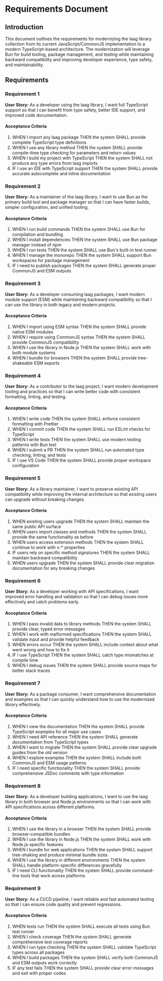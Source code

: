 # Requirements Document

## Introduction

This document outlines the requirements for modernizing the laag library collection from its current JavaScript/CommonJS implementation to a modern TypeScript-based architecture. The modernization will leverage Bun for build tooling, package management, and testing while maintaining backward compatibility and improving developer experience, type safety, and maintainability.

## Requirements

### Requirement 1

**User Story:** As a developer using the laag library, I want full TypeScript support so that I can benefit from type safety, better IDE support, and improved code documentation.

#### Acceptance Criteria

1. WHEN I import any laag package THEN the system SHALL provide complete TypeScript type definitions
2. WHEN I use any library method THEN the system SHALL provide compile-time type checking for parameters and return values
3. WHEN I build my project with TypeScript THEN the system SHALL not produce any type errors from laag imports
4. IF I use an IDE with TypeScript support THEN the system SHALL provide accurate autocomplete and inline documentation

### Requirement 2

**User Story:** As a maintainer of the laag library, I want to use Bun as the primary build tool and package manager so that I can have faster builds, simpler configuration, and unified tooling.

#### Acceptance Criteria

1. WHEN I run build commands THEN the system SHALL use Bun for compilation and bundling
2. WHEN I install dependencies THEN the system SHALL use Bun package manager instead of npm
3. WHEN I run tests THEN the system SHALL use Bun's built-in test runner
4. WHEN I manage the monorepo THEN the system SHALL support Bun workspaces for package management
5. IF I need to publish packages THEN the system SHALL generate proper CommonJS and ESM outputs

### Requirement 3

**User Story:** As a developer consuming laag packages, I want modern module support (ESM) while maintaining backward compatibility so that I can use the library in both legacy and modern projects.

#### Acceptance Criteria

1. WHEN I import using ESM syntax THEN the system SHALL provide native ESM modules
2. WHEN I require using CommonJS syntax THEN the system SHALL provide CommonJS compatibility
3. WHEN I use the library in Node.js THEN the system SHALL work with both module systems
4. WHEN I bundle for browsers THEN the system SHALL provide tree-shakeable ESM exports

### Requirement 4

**User Story:** As a contributor to the laag project, I want modern development tooling and practices so that I can write better code with consistent formatting, linting, and testing.

#### Acceptance Criteria

1. WHEN I write code THEN the system SHALL enforce consistent formatting with Prettier
2. WHEN I commit code THEN the system SHALL run ESLint checks for TypeScript
3. WHEN I write tests THEN the system SHALL use modern testing patterns with Bun test
4. WHEN I submit a PR THEN the system SHALL run automated type checking, linting, and tests
5. IF I use VS Code THEN the system SHALL provide proper workspace configuration

### Requirement 5

**User Story:** As a library maintainer, I want to preserve existing API compatibility while improving the internal architecture so that existing users can upgrade without breaking changes.

#### Acceptance Criteria

1. WHEN existing users upgrade THEN the system SHALL maintain the same public API surface
2. WHEN users import classes and methods THEN the system SHALL provide the same functionality as before
3. WHEN users access extension methods THEN the system SHALL continue to work with x-* properties
4. IF users rely on specific method signatures THEN the system SHALL maintain backward compatibility
5. WHEN users upgrade THEN the system SHALL provide clear migration documentation for any breaking changes

### Requirement 6

**User Story:** As a developer working with API specifications, I want improved error handling and validation so that I can debug issues more effectively and catch problems early.

#### Acceptance Criteria

1. WHEN I pass invalid data to library methods THEN the system SHALL provide clear, typed error messages
2. WHEN I work with malformed specifications THEN the system SHALL validate input and provide helpful feedback
3. WHEN errors occur THEN the system SHALL include context about what went wrong and how to fix it
4. IF I use TypeScript THEN the system SHALL catch type mismatches at compile time
5. WHEN I debug issues THEN the system SHALL provide source maps for better stack traces

### Requirement 7

**User Story:** As a package consumer, I want comprehensive documentation and examples so that I can quickly understand how to use the modernized library effectively.

#### Acceptance Criteria

1. WHEN I view the documentation THEN the system SHALL provide TypeScript examples for all major use cases
2. WHEN I need API reference THEN the system SHALL generate documentation from TypeScript types
3. WHEN I want to migrate THEN the system SHALL provide clear upgrade guides from the old version
4. WHEN I explore examples THEN the system SHALL include both CommonJS and ESM usage patterns
5. IF I need specific functionality THEN the system SHALL provide comprehensive JSDoc comments with type information

### Requirement 8

**User Story:** As a developer building applications, I want to use the laag library in both browser and Node.js environments so that I can work with API specifications across different platforms.

#### Acceptance Criteria

1. WHEN I use the library in a browser THEN the system SHALL provide browser-compatible bundles
2. WHEN I use the library in Node.js THEN the system SHALL work with Node.js-specific features
3. WHEN I bundle for web applications THEN the system SHALL support tree-shaking and produce minimal bundle sizes
4. WHEN I use the library in different environments THEN the system SHALL handle platform-specific differences gracefully
5. IF I need CLI functionality THEN the system SHALL provide command-line tools that work across platforms

### Requirement 9

**User Story:** As a CI/CD pipeline, I want reliable and fast automated testing so that I can ensure code quality and prevent regressions.

#### Acceptance Criteria

1. WHEN tests run THEN the system SHALL execute all tests using Bun test runner
2. WHEN I check coverage THEN the system SHALL generate comprehensive test coverage reports
3. WHEN I run type checking THEN the system SHALL validate TypeScript types across all packages
4. WHEN I build packages THEN the system SHALL verify both CommonJS and ESM outputs work correctly
5. IF any test fails THEN the system SHALL provide clear error messages and exit with proper codes